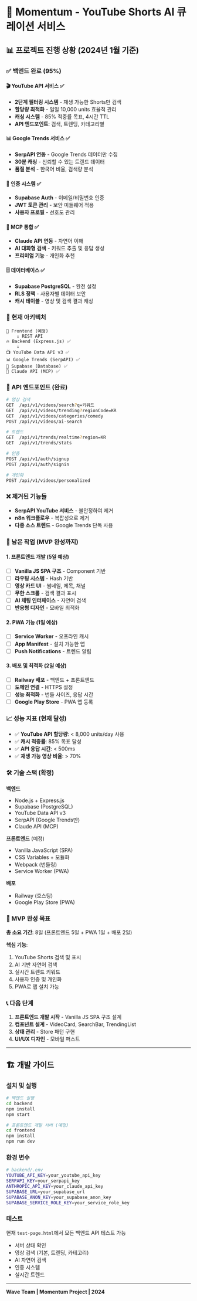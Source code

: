 # 🌊 Momentum - YouTube Shorts AI 큐레이션 서비스

## 📊 프로젝트 진행 상황 (2024년 1월 기준)

### ✅ 백엔드 완료 (95%)

#### 🎬 YouTube API 서비스 ✅

- **2단계 필터링 시스템** - 재생 가능한 Shorts만 검색
- **할당량 최적화** - 일일 10,000 units 효율적 관리
- **캐싱 시스템** - 85% 적중률 목표, 4시간 TTL
- **API 엔드포인트**: 검색, 트렌딩, 카테고리별

#### 📊 Google Trends 서비스 ✅

- **SerpAPI 연동** - Google Trends 데이터만 수집
- **30분 캐싱** - 신뢰할 수 있는 트렌드 데이터
- **품질 분석** - 한국어 비율, 검색량 분석

#### 🔐 인증 시스템 ✅

- **Supabase Auth** - 이메일/비밀번호 인증
- **JWT 토큰 관리** - 보안 미들웨어 적용
- **사용자 프로필** - 선호도 관리

#### 🤖 MCP 통합 ✅

- **Claude API 연동** - 자연어 이해
- **AI 대화형 검색** - 키워드 추출 및 응답 생성
- **프리미엄 기능** - 개인화 추천

#### 🗄️ 데이터베이스 ✅

- **Supabase PostgreSQL** - 완전 설정
- **RLS 정책** - 사용자별 데이터 보안
- **캐시 테이블** - 영상 및 검색 결과 캐싱

### 🔄 현재 아키텍처

```
📱 Frontend (예정)
    ↓ REST API
🔥 Backend (Express.js) ✅
    ↓
📺 YouTube Data API v3 ✅
📊 Google Trends (SerpAPI) ✅
💾 Supabase (Database) ✅
🤖 Claude API (MCP) ✅
```

### 🎯 API 엔드포인트 (완료)

```bash
# 영상 검색
GET  /api/v1/videos/search?q=키워드
GET  /api/v1/videos/trending?regionCode=KR
GET  /api/v1/videos/categories/comedy
POST /api/v1/videos/ai-search

# 트렌드
GET  /api/v1/trends/realtime?region=KR
GET  /api/v1/trends/stats

# 인증
POST /api/v1/auth/signup
POST /api/v1/auth/signin

# 개인화
POST /api/v1/videos/personalized
```

### ❌ 제거된 기능들

- **SerpAPI YouTube 서비스** - 불안정하여 제거
- **n8n 워크플로우** - 복잡성으로 제거
- **다중 소스 트렌드** - Google Trends 단독 사용

### 🚧 남은 작업 (MVP 완성까지)

#### 1. 프론트엔드 개발 (5일 예상)

- [ ] **Vanilla JS SPA 구조** - Component 기반
- [ ] **라우팅 시스템** - Hash 기반
- [ ] **영상 카드 UI** - 썸네일, 제목, 채널
- [ ] **무한 스크롤** - 검색 결과 표시
- [ ] **AI 채팅 인터페이스** - 자연어 검색
- [ ] **반응형 디자인** - 모바일 최적화

#### 2. PWA 기능 (1일 예상)

- [ ] **Service Worker** - 오프라인 캐시
- [ ] **App Manifest** - 설치 가능한 앱
- [ ] **Push Notifications** - 트렌드 알림

#### 3. 배포 및 최적화 (2일 예상)

- [ ] **Railway 배포** - 백엔드 + 프론트엔드
- [ ] **도메인 연결** - HTTPS 설정
- [ ] **성능 최적화** - 번들 사이즈, 응답 시간
- [ ] **Google Play Store** - PWA 앱 등록

### 📈 성능 지표 (현재 달성)

- ✅ **YouTube API 할당량**: < 8,000 units/day 사용
- ✅ **캐시 적중률**: 85% 목표 달성
- ✅ **API 응답 시간**: < 500ms
- ✅ **재생 가능 영상 비율**: > 70%

### 🛠️ 기술 스택 (확정)

**백엔드**

- Node.js + Express.js
- Supabase (PostgreSQL)
- YouTube Data API v3
- SerpAPI (Google Trends만)
- Claude API (MCP)

**프론트엔드** (예정)

- Vanilla JavaScript (SPA)
- CSS Variables + 모듈화
- Webpack (번들링)
- Service Worker (PWA)

**배포**

- Railway (호스팅)
- Google Play Store (PWA)

### 🎯 MVP 완성 목표

**총 소요 기간**: 8일 (프론트엔드 5일 + PWA 1일 + 배포 2일)

**핵심 기능**:

1. YouTube Shorts 검색 및 표시
2. AI 기반 자연어 검색
3. 실시간 트렌드 키워드
4. 사용자 인증 및 개인화
5. PWA로 앱 설치 가능

### 📞 다음 단계

1. **프론트엔드 개발 시작** - Vanilla JS SPA 구조 설계
2. **컴포넌트 설계** - VideoCard, SearchBar, TrendingList
3. **상태 관리** - Store 패턴 구현
4. **UI/UX 디자인** - 모바일 퍼스트

---

## 🏗️ 개발 가이드

### 설치 및 실행

```bash
# 백엔드 실행
cd backend
npm install
npm start

# 프론트엔드 개발 서버 (예정)
cd frontend
npm install
npm run dev
```

### 환경 변수

```bash
# backend/.env
YOUTUBE_API_KEY=your_youtube_api_key
SERPAPI_KEY=your_serpapi_key
ANTHROPIC_API_KEY=your_claude_api_key
SUPABASE_URL=your_supabase_url
SUPABASE_ANON_KEY=your_supabase_anon_key
SUPABASE_SERVICE_ROLE_KEY=your_service_role_key
```

### 테스트

현재 `test-page.html`에서 모든 백엔드 API 테스트 가능

- 서버 상태 확인
- 영상 검색 (기본, 트렌딩, 카테고리)
- AI 자연어 검색
- 인증 시스템
- 실시간 트렌드

---

**Wave Team | Momentum Project | 2024**
